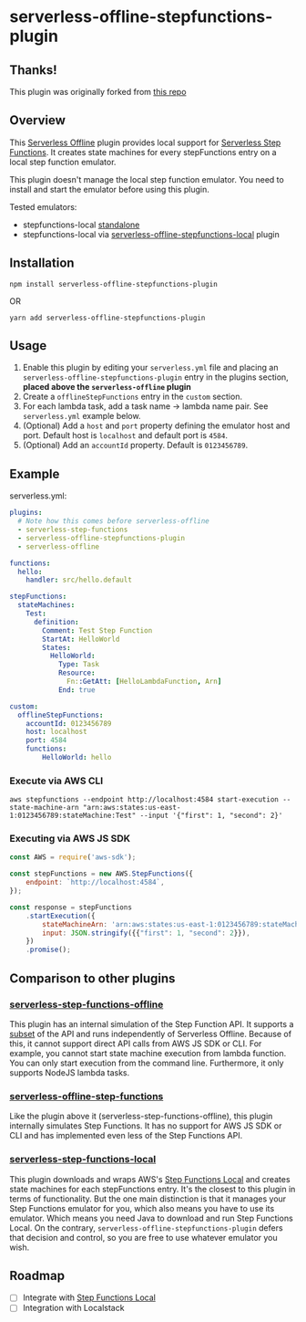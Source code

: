 # serverless-offline-stepfunctions-plugin

## Thanks!

This plugin was originally forked from [this repo](https://github.com/pianomansam/serverless-offline-stepfunctions-plugin)

## Overview

This [Serverless Offline](https://github.com/dherault/serverless-offline) plugin provides local support for [Serverless Step Functions](https://github.com/horike37/serverless-step-functions). It creates state machines for every stepFunctions entry on a local step function emulator.

This plugin doesn't manage the local step function emulator. You need to install and start the emulator before using this plugin.

Tested emulators:

- stepfunctions-local [standalone](https://github.com/airware/stepfunctions-local)
- stepfunctions-local via [serverless-offline-stepfunctions-local](https://github.com/pianomansam/serverless-offline-stepfunctions-local) plugin

## Installation

```
npm install serverless-offline-stepfunctions-plugin
```

OR

```
yarn add serverless-offline-stepfunctions-plugin
```

## Usage

1. Enable this plugin by editing your `serverless.yml` file and placing an `serverless-offline-stepfunctions-plugin` entry in the plugins section, **placed above the `serverless-offline` plugin**
2. Create a `offlineStepFunctions` entry in the `custom` section.
3. For each lambda task, add a task name -> lambda name pair. See `serverless.yml` example below.
4. (Optional) Add a `host` and `port` property defining the emulator host and port. Default host is `localhost` and default port is `4584`.
5. (Optional) Add an `accountId` property. Default is `0123456789`.

## Example

serverless.yml:

```yaml
plugins:
  # Note how this comes before serverless-offline
  - serverless-step-functions
  - serverless-offline-stepfunctions-plugin
  - serverless-offline

functions:
  hello:
    handler: src/hello.default

stepFunctions:
  stateMachines:
    Test:
      definition:
        Comment: Test Step Function
        StartAt: HelloWorld
        States:
          HelloWorld:
            Type: Task
            Resource:
              Fn::GetAtt: [HelloLambdaFunction, Arn]
            End: true

custom:
  offlineStepFunctions:
  	accountId: 0123456789
    host: localhost
    port: 4584
    functions:
	    HelloWorld: hello

```

### Execute via AWS CLI

```
aws stepfunctions --endpoint http://localhost:4584 start-execution --state-machine-arn "arn:aws:states:us-east-1:0123456789:stateMachine:Test" --input '{"first": 1, "second": 2}'
```

### Executing via AWS JS SDK

```js
const AWS = require('aws-sdk');

const stepFunctions = new AWS.StepFunctions({
	endpoint: `http://localhost:4584`,
});

const response = stepFunctions
	.startExecution({
		stateMachineArn: 'arn:aws:states:us-east-1:0123456789:stateMachine:Test',
		input: JSON.stringify({{"first": 1, "second": 2}}),
	})
	.promise();

```

## Comparison to other plugins

### [serverless-step-functions-offline](https://github.com/vkkis93/serverless-step-functions-offline)

This plugin has an internal simulation of the Step Function API. It supports a [subset](https://github.com/vkkis93/serverless-step-functions-offline#what-does-plugin-support) of the API and runs independently of Serverless Offline. Because of this, it cannot support direct API calls from AWS JS SDK or CLI. For example, you cannot start state machine execution from lambda function. You can only start execution from the command line. Furthermore, it only supports NodeJS lambda tasks.

### [serverless-offline-step-functions](https://github.com/flocasts/serverless-offline-step-functions)

Like the plugin above it (serverless-step-functions-offline), this plugin internally simulates Step Functions. It has no support for AWS JS SDK or CLI and has implemented even less of the Step Functions API.

### [serverless-step-functions-local](https://github.com/codetheweb/serverless-step-functions-local#readme)

This plugin downloads and wraps AWS's [Step Functions Local](https://docs.aws.amazon.com/step-functions/latest/dg/welcome.html) and creates state machines for each stepFunctions entry. It's the closest to this plugin in terms of functionality. But the one main distinction is that it manages your Step Functions emulator for you, which also means you have to use its emulator. Which means you need Java to download and run Step Functions Local. On the contrary, `serverless-offline-stepfunctions-plugin` defers that decision and control, so you are free to use whatever emulator you wish.

## Roadmap

- [ ] Integrate with [Step Functions Local](https://docs.aws.amazon.com/step-functions/latest/dg/welcome.html)
- [ ] Integration with Localstack
